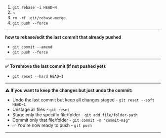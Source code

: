 1. `git rebase -i HEAD~N`
2. `n`
3. `rm -rf .git/rebase-merge`
4. `git push --force`

---

**how to rebase/edit the last commit that already pushed**

- `git commit --amend`
- `git push --force`

---

**✅ To remove the last commit (if not pushed yet):**

- `git reset --hard HEAD~1`

---

**⚠️ If you want to keep the changes but just undo the commit:**

- Undo the last commit but keep all changes staged - `git reset --soft HEAD~1`
- Unstage all files - `git reset`
- Stage only the specific file/folder -  `git add file/folder-path`
- Commit only that file/folder - `git commit -m "commit-msg"`
- ✅ You're now ready to push - `git push`

---